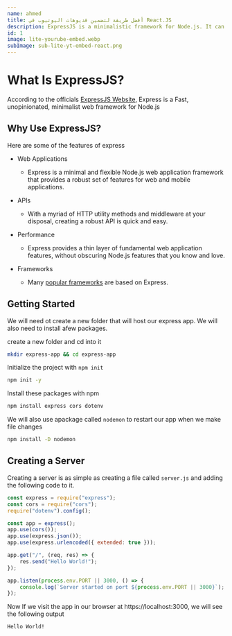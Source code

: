 ```yaml
---
name: ahmed
title: أفضل طريقة لتضمين فديوهات اليوتيوب في React.JS
description: ExpressJS is a minimalistic framework for Node.js. It can be used to create powerful APIs.
id: 1
image: lite-yourube-embed.webp
subImage: sub-lite-yt-embed-react.png
---
```


# What Is ExpressJS?

According to the officials [ExpressJS Website](https://expressjs.com/), Express is a Fast, unopinionated, minimalist web framework for Node.js

## Why Use ExpressJS?

Here are some of the features of express

- Web Applications

  - Express is a minimal and flexible Node.js web application framework that provides a robust set of features for web and mobile applications.

- APIs

  - With a myriad of HTTP utility methods and middleware at your disposal, creating a robust API is quick and easy.

- Performance

  - Express provides a thin layer of fundamental web application features, without obscuring Node.js features that you know and love.

- Frameworks
  - Many [popular frameworks](https://expressjs.com/en/resources/frameworks.html) are based on Express.

## Getting Started

We will need ot create a new folder that will host our express app. We will also need to install afew packages.

create a new folder and cd into it

```bash
mkdir express-app && cd express-app
```

Initialize the project with `npm init`

```bash
npm init -y
```

Install these packages with npm

```bash
npm install express cors dotenv
```

We will also use apackage called `nodemon` to restart our app when we make file changes

```bash
npm install -D nodemon
```

## Creating a Server

Creating a server is as simple as creating a file called `server.js` and adding the following code to it.

```js
const express = require("express");
const cors = require("cors");
require("dotenv").config();

const app = express();
app.use(cors());
app.use(express.json());
app.use(express.urlencoded({ extended: true }));

app.get("/", (req, res) => {
	res.send("Hello World!");
});

app.listen(process.env.PORT || 3000, () => {
	console.log(`Server started on port ${process.env.PORT || 3000}`);
});
```

Now If we visit the app in our browser at https://localhost:3000, we will see the following output

```html
Hello World!
```

<br/>
